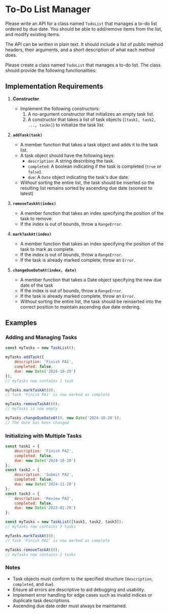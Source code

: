 # To-Do List Manager

Please write an API for a class named `TodoList` that manages a to-do list ordered by due date. You should be able to add/remove items from the list, and modify existing items. 

The API can be written in plain text. It should include a list of public method headers, their arguments, and a short description of what each method does. 

Please create a class named `TodoList` that manages a to-do list. The class should provide the following functionalities:

## Implementation Requirements

1. **Constructor**
    - Implement the following constructors:
        1. A no-argument constructor that initializes an empty task list.
        2. A constructor that takes a list of task objects (`[task1, task2, ..., taskn]`) to initialize the task list.

2. **`addTask(task)`**
    - A member function that takes a task object and adds it to the task list.
    - A task object should have the following keys:
        - `description`: A string describing the task.
        - `completed`: A boolean indicating if the task is completed (`true` or `false`).
        - `due`: A `Date` object indicating the task's due date.
    - *Without* sorting the entire list, the task should be inserted so the resulting list remains sorted by ascending due date (soonest to latest)

3. **`removeTaskAt(index)`**
    - A member function that takes an index specifying the position of the task to remove.
    - If the index is out of bounds, throw a `RangeError`.

4. **`markTaskAt(index)`**
    - A member function that takes an index specifying the position of the task to mark as complete.
    - If the index is out of bounds, throw a `RangeError`.
    - If the task is already marked complete, throw an `Error`.

5. **`changeDueDateAt(index, date)`**
    - A member function that takes a Date object specifying the new due date of the task
    - If the index is out of bounds, throw a `RangeError`.
    - If the task is already marked complete, throw an `Error`.
    - *Without* sorting the entire list, the task should be reinserted into the correct position to maintain ascending due date ordering.

## Examples

### Adding and Managing Tasks
```javascript
const myTasks = new TaskList();

myTasks.addTask({
    description: 'Finish PA1',
    completed: false,
    due: new Date('2024-10-20')
});
// myTasks now contains 1 task

myTasks.markTaskAt(0);
// Task 'Finish PA1' is now marked as complete

myTasks.removeTaskAt(0);
// myTasks is now empty

myTasks.changeDueDateAt(0, new Date('2024-10-20'));
// The date has been changed 
```

### Initializing with Multiple Tasks
```javascript
const task1 = {
    description: 'Finish PA2',
    completed: false,
    due: new Date('2024-10-20')
};
const task2 = {
    description: 'Submit PA2',
    completed: false,
    due: new Date('2024-11-20')
};
const task3 = {
    description: 'Review PA3',
    completed: false,
    due: new Date('2023-01-20')
};

const myTasks = new TaskList([task1, task2, task3]);
// myTasks now contains 3 tasks

myTasks.markTaskAt(0);
// Task 'Finish PA2' is now marked as complete

myTasks.removeTaskAt(0);
// myTasks now contains 2 tasks
```

### Notes
- Task objects must conform to the specified structure (`description`, `completed`, and `due`).
- Ensure all errors are descriptive to aid debugging and usability.
- Implement error handling for edge cases such as invalid indices or duplicate task descriptions.
- Ascending due date order must always be maintained. 
